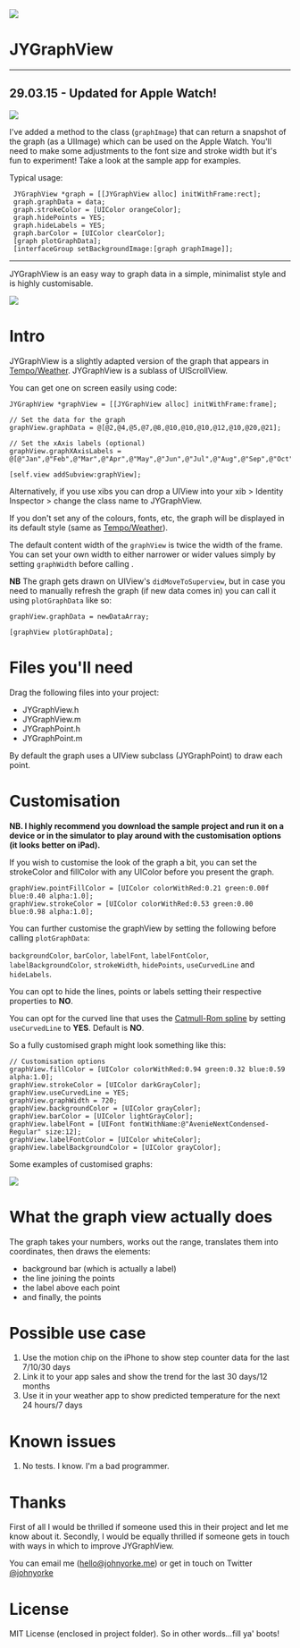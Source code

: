 <img src="https://raw.githubusercontent.com/johnyorke/JYGraphView/master/JYGraphViewDemoProject/Screenshots/photo.jpg">

# JYGraphView

***** 

## 29.03.15 - Updated for Apple Watch!

<img src="https://raw.githubusercontent.com/johnyorke/JYGraphView/master/JYGraphViewDemoProject/Screenshots/watch_preview.png">

I've added a method to the class (`graphImage`) that can return a snapshot of the graph (as a UIImage) which can be used on the Apple Watch. You'll need to make some adjustments to the font size and stroke width but it's fun to experiment! Take a look at the sample app for examples.

Typical usage:

```obj-c
 JYGraphView *graph = [[JYGraphView alloc] initWithFrame:rect];
 graph.graphData = data;
 graph.strokeColor = [UIColor orangeColor];
 graph.hidePoints = YES;
 graph.hideLabels = YES;
 graph.barColor = [UIColor clearColor];
 [graph plotGraphData];
 [interfaceGroup setBackgroundImage:[graph graphImage]];
```
*****

JYGraphView is an easy way to graph data in a simple, minimalist style and is highly customisable.

<img src="https://raw.githubusercontent.com/johnyorke/JYGraphView/master/JYGraphViewDemoProject/Screenshots/graph.gif">

# Intro

JYGraphView is a slightly adapted version of the graph that appears in [Tempo/Weather](http://www.appstore.com/tempoweather). JYGraphView is a sublass of UIScrollView.

You can get one on screen easily using code:

```obj-c
JYGraphView *graphView = [[JYGraphView alloc] initWithFrame:frame];

// Set the data for the graph
graphView.graphData = @[@2,@4,@5,@7,@8,@10,@10,@10,@12,@10,@20,@21];

// Set the xAxis labels (optional)
graphView.graphXAxisLabels = @[@"Jan",@"Feb",@"Mar",@"Apr",@"May",@"Jun",@"Jul",@"Aug",@"Sep",@"Oct",@"Nov",@"Dec"];

[self.view addSubview:graphView];
```

Alternatively, if you use xibs you can drop a UIView into your xib > Identity Inspector > change the class name to JYGraphView.

If you don't set any of the colours, fonts, etc, the graph will be displayed in its default style (same as [Tempo/Weather](http://www.appstore.com/tempoweather)). 

The default content width of the `graphView` is twice the width of the frame. You can set your own width to either narrower or wider values simply by setting `graphWidth` before calling .

**NB** The graph gets drawn on UIView's `didMoveToSuperview`, but in case you need to manually refresh the graph (if new data comes in) you can call it using `plotGraphData` like so:

```obj-c
graphView.graphData = newDataArray;

[graphView plotGraphData];
```

# Files you'll need

Drag the following files into your project:

* JYGraphView.h
* JYGraphView.m
* JYGraphPoint.h
* JYGraphPoint.m

By default the graph uses a UIView subclass (JYGraphPoint) to draw each point.

# Customisation

**NB. I highly recommend you download the sample project and run it on a device or in the simulator to play around with the customisation options (it looks better on iPad).**

If you wish to customise the look of the graph a bit, you can set the strokeColor and fillColor with any UIColor before you present the graph.

```obj-c
graphView.pointFillColor = [UIColor colorWithRed:0.21 green:0.00f blue:0.40 alpha:1.0];
graphView.strokeColor = [UIColor colorWithRed:0.53 green:0.00 blue:0.98 alpha:1.0];
```

You can further customise the graphView by setting the following before calling `plotGraphData`:

`backgroundColor`, `barColor`, `labelFont`, `labelFontColor`, `labelBackgroundColor`, `strokeWidth`, `hidePoints`, `useCurvedLine` and `hideLabels`.

You can opt to hide the lines, points or labels setting their respective properties to **NO**.

You can opt for the curved line that uses the [Catmull-Rom spline](http://en.wikipedia.org/wiki/Centripetal_Catmull–Rom_spline) by setting `useCurvedLine` to **YES**. Default is **NO**.

So a fully customised graph might look something like this:

```obj-c
// Customisation options
graphView.fillColor = [UIColor colorWithRed:0.94 green:0.32 blue:0.59 alpha:1.0];
graphView.strokeColor = [UIColor darkGrayColor];
graphView.useCurvedLine = YES;
graphView.graphWidth = 720;
graphView.backgroundColor = [UIColor grayColor];
graphView.barColor = [UIColor lightGrayColor];
graphView.labelFont = [UIFont fontWithName:@"AvenieNextCondensed-Regular" size:12];
graphView.labelFontColor = [UIColor whiteColor];
graphView.labelBackgroundColor = [UIColor grayColor];
```

Some examples of customised graphs:

<img src="https://raw.githubusercontent.com/johnyorke/JYGraphView/master/JYGraphViewDemoProject/Screenshots/graphs.gif">


# What the graph view actually does

The graph takes your numbers, works out the range, translates them into coordinates, then draws the elements:
* background bar (which is actually a label)
* the line joining the points
* the label above each point
* and finally, the points

# Possible use case

1. Use the motion chip on the iPhone to show step counter data for the last 7/10/30 days
2. Link it to your app sales and show the trend for the last 30 days/12 months
3. Use it in your weather app to show predicted temperature for the next 24 hours/7 days

# Known issues

1. No tests. I know. I'm a bad programmer.

# Thanks

First of all I would be thrilled if someone used this in their project and let me know about it. Secondly, I would be equally thrilled if someone gets in touch with ways in which to improve JYGraphView.

You can email me ([hello@johnyorke.me](mailto:hello@johnyorke.me)) or get in touch on Twitter [@johnyorke](http://www.twitter.com/johnyorke)

# License

MIT License (enclosed in project folder). So in other words...fill ya' boots!
